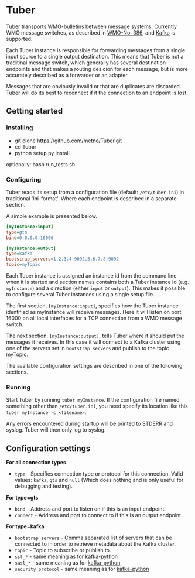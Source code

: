 # Tuber
Tuber transports WMO-bulletins between message systems. Currently WMO message switches, as described in [WMO-No. 386](http://wis.wmo.int/file=2229), and [Kafka](http://kafka.apache.org/) is supported.

Each Tuber instance is responsible for forwarding messages from a single input source to a single output destination. This means that Tuber is not a traditinal message switch, which generally has several destination endpoints and that makes a routing desicion for each message, but is more accurately described as a forwarder or an adapter. 

Messages that are obviously invalid or that are duplicates are discarded. Tuber will do its best to reconnect if it the connection to an endpoint is lost.

## Getting started
### Installing 
* git clone https://github.com/metno/Tuber.git
* cd Tuber
* python setup.py install

optionally: bash run_tests.sh

### Configuring
Tuber reads its setup from a configuration file (default: `/etc/tuber.ini`) in traditional 'ini-format'. Where each endpoint is described in a separate section.

A simple example is presented below.
```ini
[myInstance:input]
type=gts
bind=0.0.0.0:16000

[myInstance:output]
type=kafka
bootstrap_servers=1.2.3.4:9092,5.6.7.8:9092
topic=myTopic
```
Each Tuber instance is assigned an instance id from the command line when it is started and section names contains both a Tuber instance id (e.g. `myInstance`) and a direction (either `input` or `output`). This makes it possible to configure several Tuber instances using a single setup file. 

The first section, `[myInstance:input]`, specifies how the Tuber instance identified as myInstance will receive messages. Here it will listen on port 16000 on all local interfaces for a TCP connection from a WMO message switch.

The next section, `[myInstance:output]`, tells Tuber where it should put the messages it receives. In this case it will connect to a Kafka cluster using one of the servers set in `bootstrap_servers` and publish to the topic myTopic.

The available configuration settings are described in one of the following sections.

### Running
Start Tuber by running `tuber myInstance`. If the configuration file named something other than `/etc/tuber.ini`, you need specify its location like this `tuber myInstance -c <filename>`.

Any errors encountered during startup will be printed to STDERR and syslog. Tuber will then only log to syslog.

## Configuration settings

**For all connection types**
 * `type` - Specifies connection type or protocol for this connection. Valid values: `kafka`, `gts` and `null` (Which does nothing and is only useful for debugging and testing).

**For type=gts**
  * `bind` - Address and port to listen on if this is an input endpoint.
  * `connect` - Address and port to connect to if this is an output endpoint.

**For type=kafka**
* `bootstrap_servers` - Comma separated list of servers that can be connected to in order to retrieve metadata about the Kafka cluster.
* `topic` - Topic to subscribe or publish to.
* `ssl_*` - same meaning as for [kafka-python](http://kafka-python.readthedocs.io/en/master/index.html)
* `sasl_*` - same meaning as for [kafka-python](http://kafka-python.readthedocs.io/en/master/index.html)
* `security_protocol` - same meaning as for [kafka-python](http://kafka-python.readthedocs.io/en/master/index.html)
